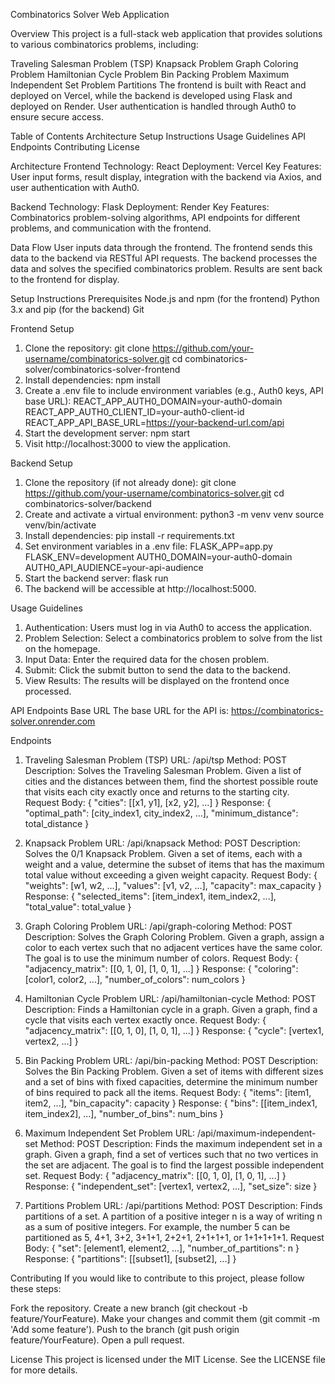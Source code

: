 Combinatorics Solver Web Application


Overview
This project is a full-stack web application that provides solutions to various combinatorics problems, including:

Traveling Salesman Problem (TSP)
Knapsack Problem
Graph Coloring Problem
Hamiltonian Cycle Problem
Bin Packing Problem
Maximum Independent Set Problem
Partitions
The frontend is built with React and deployed on Vercel, while the backend is developed using Flask and deployed on Render. User authentication is handled through Auth0 to ensure secure access.


Table of Contents
Architecture
Setup Instructions
Usage Guidelines
API Endpoints
Contributing
License


Architecture
Frontend
Technology: React
Deployment: Vercel
Key Features: User input forms, result display, integration with the backend via Axios, and user authentication with Auth0.

Backend
Technology: Flask
Deployment: Render
Key Features: Combinatorics problem-solving algorithms, API endpoints for different problems, and communication with the frontend.

Data Flow
User inputs data through the frontend.
The frontend sends this data to the backend via RESTful API requests.
The backend processes the data and solves the specified combinatorics problem.
Results are sent back to the frontend for display.


Setup Instructions
Prerequisites
Node.js and npm (for the frontend)
Python 3.x and pip (for the backend)
Git

Frontend Setup
1. Clone the repository:
git clone https://github.com/your-username/combinatorics-solver.git
cd combinatorics-solver/combinatorics-solver-frontend
2. Install dependencies:
npm install
3. Create a .env file to include environment variables (e.g., Auth0 keys, API base URL):
REACT_APP_AUTH0_DOMAIN=your-auth0-domain
REACT_APP_AUTH0_CLIENT_ID=your-auth0-client-id
REACT_APP_API_BASE_URL=https://your-backend-url.com/api
4. Start the development server:
npm start
5. Visit http://localhost:3000 to view the application.


Backend Setup
1. Clone the repository (if not already done):
git clone https://github.com/your-username/combinatorics-solver.git
cd combinatorics-solver/backend
2. Create and activate a virtual environment:
python3 -m venv venv
source venv/bin/activate
3. Install dependencies:
pip install -r requirements.txt
4. Set environment variables in a .env file:
FLASK_APP=app.py
FLASK_ENV=development
AUTH0_DOMAIN=your-auth0-domain
AUTH0_API_AUDIENCE=your-api-audience
5. Start the backend server:
flask run
6. The backend will be accessible at http://localhost:5000.


Usage Guidelines
1. Authentication: Users must log in via Auth0 to access the application.
2. Problem Selection: Select a combinatorics problem to solve from the list on the homepage.
3. Input Data: Enter the required data for the chosen problem.
4. Submit: Click the submit button to send the data to the backend.
5. View Results: The results will be displayed on the frontend once processed.


API Endpoints
Base URL
The base URL for the API is:
https://combinatorics-solver.onrender.com

Endpoints
1. Traveling Salesman Problem (TSP)
URL: /api/tsp
Method: POST
Description: Solves the Traveling Salesman Problem. Given a list of cities and the distances between them, find the shortest possible route that visits each city exactly once and returns to the starting city. 
Request Body:
{
  "cities": [[x1, y1], [x2, y2], ...]
}
Response:
{
  "optimal_path": [city_index1, city_index2, ...],
  "minimum_distance": total_distance
}

2. Knapsack Problem
URL: /api/knapsack
Method: POST
Description: Solves the 0/1 Knapsack Problem. Given a set of items, each with a weight and a value, determine the subset of items that has the maximum total value without exceeding a given weight capacity.
Request Body:
{
  "weights": [w1, w2, ...],
  "values": [v1, v2, ...],
  "capacity": max_capacity
}
Response:
{
  "selected_items": [item_index1, item_index2, ...],
  "total_value": total_value
}

3. Graph Coloring Problem
URL: /api/graph-coloring
Method: POST
Description: Solves the Graph Coloring Problem. Given a graph, assign a color to each vertex such that no adjacent vertices have the same color. The goal is to use the minimum number of colors.
Request Body:
{
  "adjacency_matrix": [[0, 1, 0], [1, 0, 1], ...]
}
Response:
{
  "coloring": [color1, color2, ...],
  "number_of_colors": num_colors
}

4. Hamiltonian Cycle Problem
URL: /api/hamiltonian-cycle
Method: POST
Description: Finds a Hamiltonian cycle in a graph.  Given a graph, find a cycle that visits each vertex exactly once.
Request Body:
{
  "adjacency_matrix": [[0, 1, 0], [1, 0, 1], ...]
}
Response:
{
  "cycle": [vertex1, vertex2, ...]
}

5. Bin Packing Problem
URL: /api/bin-packing
Method: POST
Description: Solves the Bin Packing Problem. Given a set of items with different sizes and a set of bins with fixed capacities, determine the minimum number of bins required to pack all the items.
Request Body:
{
  "items": [item1, item2, ...],
  "bin_capacity": capacity
}
Response:
{
  "bins": [[item_index1, item_index2], ...],
  "number_of_bins": num_bins
}

6. Maximum Independent Set Problem
URL: /api/maximum-independent-set
Method: POST
Description: Finds the maximum independent set in a graph. Given a graph, find a set of vertices such that no two vertices in the set are adjacent. The goal is to find the largest possible independent set.
Request Body:
{
  "adjacency_matrix": [[0, 1, 0], [1, 0, 1], ...]
}
Response:
{
  "independent_set": [vertex1, vertex2, ...],
  "set_size": size
}

7. Partitions Problem
URL: /api/partitions
Method: POST
Description: Finds partitions of a set. A partition of a positive integer n is a way of writing n as a sum of positive integers. For example, the number 5 can be partitioned as 5, 4+1, 3+2, 3+1+1, 2+2+1, 2+1+1+1, or 1+1+1+1+1.
Request Body:
{
  "set": [element1, element2, ...],
  "number_of_partitions": n
}
Response:
{
  "partitions": [[subset1], [subset2], ...]
}


Contributing
If you would like to contribute to this project, please follow these steps:

Fork the repository.
Create a new branch (git checkout -b feature/YourFeature).
Make your changes and commit them (git commit -m 'Add some feature').
Push to the branch (git push origin feature/YourFeature).
Open a pull request.


License
This project is licensed under the MIT License. See the LICENSE file for more details.
